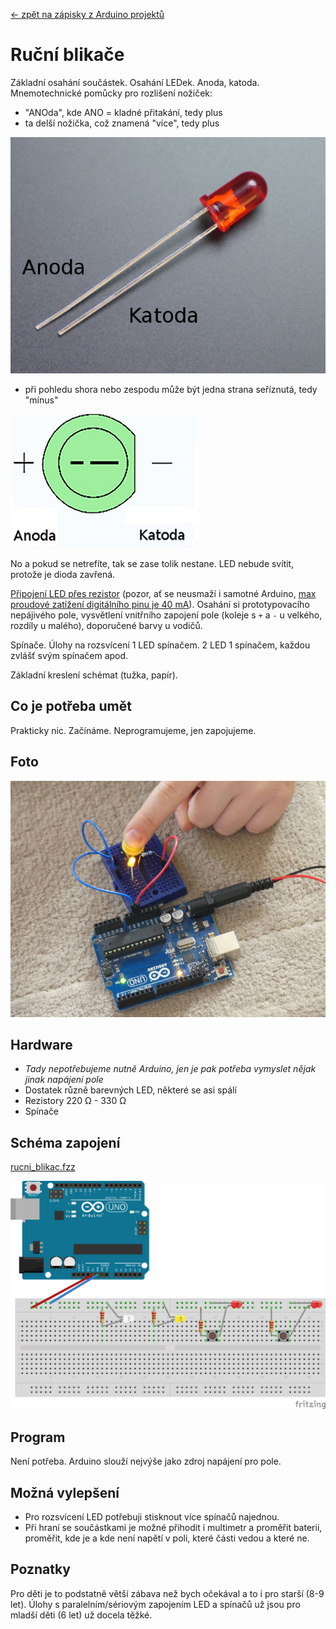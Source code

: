 [← zpět na zápisky z Arduino projektů](../index.md)

# Ruční blikače
Základní osahání součástek. Osahání LEDek. Anoda, katoda. Mnemotechnické pomůcky pro rozlišení nožiček:
* "ANOda", kde ANO = kladné přitakání, tedy plus
* ta delší nožička, což znamená "více", tedy plus

![Delší nožička](led_cervena.jpg)

* při pohledu shora nebo zespodu může být jedna strana seříznutá, tedy "mínus"

![Seříznuto](seriznuto.png)

No a pokud se netrefíte, tak se zase tolik nestane. LED nebude svítit, protože je dioda zavřená.

[Připojení LED přes rezistor](https://arduino.cz/proc-musim-u-led-pouzit-rezistor/) (pozor, ať se neusmaží i samotné Arduino, [max proudové zatížení digitálního pinu je 40 mA](http://playground.arduino.cc/Main/ArduinoPinCurrentLimitations)). Osahání si prototypovacího nepájivého pole, vysvětlení vnitřního zapojení pole (koleje s `+` a `-` u velkého, rozdíly u malého), doporučené barvy u vodičů.

Spínače. Úlohy na rozsvícení 1 LED spínačem. 2 LED 1 spínačem, každou zvlášť svým spínačem apod.

Základní kreslení schémat (tužka, papír).
## Co je potřeba umět
Prakticky nic. Začínáme. Neprogramujeme, jen zapojujeme.

## Foto
![Zapojená LED](P1120575.JPG)

## Hardware
* _Tady nepotřebujeme nutně Arduino, jen je pak potřeba vymyslet nějak jinak napájení pole_
* Dostatek různě barevných LED, některé se asi spálí
* Rezistory 220&nbsp;Ω - 330&nbsp;Ω
* Spínače

## Schéma zapojení
[rucni_blikac.fzz](rucni_blikac.fzz)

[![rucni_blikac](rucni_blikac_bb.png)](rucni_blikac_bb.png)

## Program
Není potřeba. Arduino slouží nejvýše jako zdroj napájení pro pole.

## Možná vylepšení
* Pro rozsvícení LED potřebuji stisknout více spínačů najednou.
* Při hraní se součástkami je možné přihodit i multimetr a proměřit baterii, proměřit, kde je a kde není napětí v poli, které části vedou a které ne.

## Poznatky
Pro děti je to podstatně větší zábava než bych očekával a to i pro starší (8-9 let). Úlohy s paralelním/sériovým zapojením LED a spínačů už jsou pro mladší děti (6 let) už docela těžké.